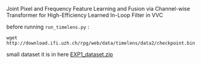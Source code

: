 Joint Pixel and Frequency Feature Learning and Fusion via Channel-wise Transformer for High-Efficiency Learned In-Loop Filter in VVC

before running `run_timelens.py` :
```
wget http://download.ifi.uzh.ch/rpg/web/data/timelens/data2/checkpoint.bin
```
small dataset it is in here [EXP1_dataset.zip](https://docs.google.com/uc?export=download&id=1txQ0qtsf9vKn7QlrPscnaRkZqnjIL-JR)
